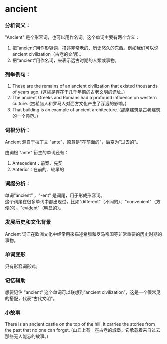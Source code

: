 # ancient

### 分析词义：

  

"Ancient" 是个形容词，也可以用作名词。这个单词主要有两个含义：

  

1.  把“ancient”用作形容词，描述非常老的、历史悠久的东西。例如我们可以说ancient civilization（古老的文明）。
2.  把“ancient”用作名词，来表示远古时期的人類或事物。

  

### 列举例句：

  

1.  These are the remains of an ancient civilization that existed thousands of years ago. (这些是存在于几千年前的古老文明的遗址。)
2.  The ancient Greeks and Romans had a profound influence on western culture. (古希腊人和罗马人对西方文化产生了深远的影响。)
3.  That building is an example of ancient architecture. (那座建筑是古老建筑的一个典范。)

  

### 词根分析：

  

Ancient 源自于拉丁文 "ante"，原意是"在前面的"，后变为"过去的"。

  

由词根 "ante" 衍生的单词还有：

  

1.  Antecedent：前案、先契
2.  Anterior：在前的、较早的

  

### 词缀分析：

  

单词“ancient” ，"-ent" 是词尾，用于形成形容词。  
这个词尾在很多单词中都出现过，比如“different"（不同的）、"convenient"（方便的）、"evident"（明显的）。

  

### 发展历史和文化背景

  

Ancient 词汇在欧洲文化中经常用來描述希腊和罗马帝国等非常重要的历史时期的事物。

  

### 单词变形

  

只有形容词形式。

  

### 记忆辅助

  

想要记住 "ancient" 这个单词可以联想到“ancient civilization”，这是一个很常见的搭配，代表"古代文明"。

  

### 小故事

  

There is an ancient castle on the top of the hill. It carries the stories from the past that no one can forget. (山丘上有一座古老的城堡。它承载着来自过去那些无人能忘的故事。)
